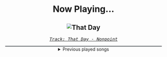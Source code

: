 <div align="center"> 
<h1>Now Playing...</h1>

![That Day](https://i.scdn.co/image/ab67616d00001e020e8fc61b50581f11c02e42fe)
--
_<samp><a href="https://open.spotify.com/track/7nobjDCjkn6Y8UDQFt2mga">Track: That Day - Nonpoint</a></samp>_

<div style="border: 1px #4B5054 solid"></div>
<details>
  <summary>
    Previous played songs
  </summary>
  <table>
    <thead>
      <tr>
        <th>
          Artist
        </th>
        <th>
          Song
        </th>
        <th>
          Link
        </th>
      </tr>
    </thead>
    <tbody>
      <tr><td>Nonpoint</td><td>That Day</td><td><a href="https://open.spotify.com/track/7nobjDCjkn6Y8UDQFt2mga">https://open.spotify.com/track/7nobjDCjkn6Y8UDQFt2mga</a></td></tr><tr><td>izzy reign</td><td>Pandora's Box</td><td><a href="https://open.spotify.com/track/5i8JVgKJNtWGpRi2vIndqJ">https://open.spotify.com/track/5i8JVgKJNtWGpRi2vIndqJ</a></td></tr><tr><td>Linkin Park</td><td>Over Each Other</td><td><a href="https://open.spotify.com/track/3k4gjmYNJugQRlh2aounZ9">https://open.spotify.com/track/3k4gjmYNJugQRlh2aounZ9</a></td></tr><tr><td>Five Finger Death Punch</td><td>The End</td><td><a href="https://open.spotify.com/track/6hbAVcAB0mQVXMPubZnwuL">https://open.spotify.com/track/6hbAVcAB0mQVXMPubZnwuL</a></td></tr><tr><td>Disturbed</td><td>Don't Tell Me (feat. Ann Wilson)</td><td><a href="https://open.spotify.com/track/54gHtLZx6LzToQBuHmIQHc">https://open.spotify.com/track/54gHtLZx6LzToQBuHmIQHc</a></td></tr><tr><td>Architects</td><td>Animals</td><td><a href="https://open.spotify.com/track/5ofoB8PFmocBXFBEWVb6Vz">https://open.spotify.com/track/5ofoB8PFmocBXFBEWVb6Vz</a></td></tr><tr><td>Evans Blue</td><td>Beyond The Stars</td><td><a href="https://open.spotify.com/track/5xetBdYzklZ71hbHjXb4Zf">https://open.spotify.com/track/5xetBdYzklZ71hbHjXb4Zf</a></td></tr><tr><td>Nonpoint</td><td>Breaking Skin</td><td><a href="https://open.spotify.com/track/5WBYz1iWTkuLHnhnKUQVSp">https://open.spotify.com/track/5WBYz1iWTkuLHnhnKUQVSp</a></td></tr><tr><td>izzy reign</td><td>The Sunken Place</td><td><a href="https://open.spotify.com/track/3zZsLkALPFBznZiq6GqD71">https://open.spotify.com/track/3zZsLkALPFBznZiq6GqD71</a></td></tr><tr><td>Linkin Park</td><td>Heavy Is the Crown</td><td><a href="https://open.spotify.com/track/3fgehc497TFqKH1zBL2YNK">https://open.spotify.com/track/3fgehc497TFqKH1zBL2YNK</a></td></tr><tr><td>Five Finger Death Punch</td><td>Pick Up Behind You</td><td><a href="https://open.spotify.com/track/6sMOYEbYigMVoIVNyNEIPN">https://open.spotify.com/track/6sMOYEbYigMVoIVNyNEIPN</a></td></tr><tr><td>Disturbed</td><td>Decadence</td><td><a href="https://open.spotify.com/track/0jY829pCMnstlNtaE72vSB">https://open.spotify.com/track/0jY829pCMnstlNtaE72vSB</a></td></tr><tr><td>Asking Alexandria</td><td>Alone In A Room</td><td><a href="https://open.spotify.com/track/5Gw8owErJLfkNxWCSwPQKJ">https://open.spotify.com/track/5Gw8owErJLfkNxWCSwPQKJ</a></td></tr><tr><td>KILL KARL</td><td>I'M A METALHEAD, BITCH!</td><td><a href="https://open.spotify.com/track/38ENlrQMSdDpCBZq7T6xcH">https://open.spotify.com/track/38ENlrQMSdDpCBZq7T6xcH</a></td></tr><tr><td>Evans Blue</td><td>Erase My Scars</td><td><a href="https://open.spotify.com/track/6njppEOeoUxbEx1BAXsF8p">https://open.spotify.com/track/6njppEOeoUxbEx1BAXsF8p</a></td></tr><tr><td>izzy reign</td><td>Broken by Design</td><td><a href="https://open.spotify.com/track/4aByH1J9Nz5JooEzIE10pZ">https://open.spotify.com/track/4aByH1J9Nz5JooEzIE10pZ</a></td></tr><tr><td>Linkin Park</td><td>Stained</td><td><a href="https://open.spotify.com/track/0J1IJsMbKWb5g2sJArTkGF">https://open.spotify.com/track/0J1IJsMbKWb5g2sJArTkGF</a></td></tr><tr><td>Five Finger Death Punch</td><td>Blood And Tar</td><td><a href="https://open.spotify.com/track/2NI3MmhQ258DVaXZKmn3S3">https://open.spotify.com/track/2NI3MmhQ258DVaXZKmn3S3</a></td></tr><tr><td>Disturbed</td><td>I Will Not Break</td><td><a href="https://open.spotify.com/track/3TuZPqlHK7P6lhMOJ7qwll">https://open.spotify.com/track/3TuZPqlHK7P6lhMOJ7qwll</a></td></tr><tr><td>The Curse Within</td><td>Unbroken</td><td><a href="https://open.spotify.com/track/2NdkGaRGSyYMoUaOij4pNv">https://open.spotify.com/track/2NdkGaRGSyYMoUaOij4pNv</a></td></tr>
    </tbody>
  </table>
</details>

</div>
